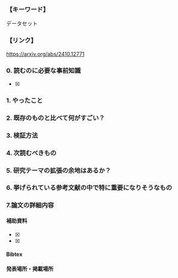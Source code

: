 ### 【キーワード】
データセット

### 【リンク】
https://arxiv.org/abs/2410.12771

### 0. 読むのに必要な事前知識
- [x] 



### 1. やったこと


### 2. 既存のものと比べて何がすごい？


### 3. 検証方法


### 4. 次読むべきもの


### 5. 研究テーマの拡張の余地はあるか？


### 6. 挙げられている参考文献の中で特に重要になりそうなもの


### 7.論文の詳細内容


#### 補助資料
- [x] 
- [x] 

#### Bibtex


#### 発表場所・掲載場所
